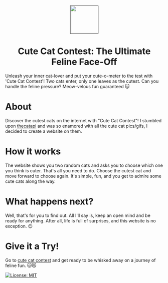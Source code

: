 <p align="center" > 
    <a href="" target="_blank"> <img height="90px"src="https://freepngimg.com/download/cat/60732-oreo-illustrator-cat-android-nougat-emoji.png"/> </a>
<p/>

<h1 align="center">Cute Cat Contest: The Ultimate Feline Face-Off</h1>

<!-- # Cute Cat Contest -->
Unleash your inner cat-lover and put your cute-o-meter to the test with 'Cute Cat Contest'! Two cats enter, only one leaves as the cutest. Can you handle the feline pressure? Meow-velous fun guaranteed 🐱

# About
Discover the cutest cats on the internet with "Cute Cat Contest"! I stumbled upon [thecatapi](https://thecatapi.com/) and was so enamored with all the cute cat pics/gifs, I decided to create a website on them.


# How it works
The website shows you two random cats and asks you to choose which one you think is cuter. That's all you need to do. Choose the cutest cat and move forward to choose again. It's simple, fun, and you get to admire some cute cats along the way.

# What happens next?
Well, that's for you to find out. All I'll say is, keep an open mind and be ready for anything. After all, life is full of surprises, and this website is no exception. 😉

# Give it a Try!
Go to [cute cat contest](https://cocomo29.github.io/cute-cat-contest/) and get ready to be whisked away on a journey of feline fun. 🐱😻

[![License: MIT](https://img.shields.io/badge/License-MIT-purple.svg)](https://opensource.org/licenses/MIT)
